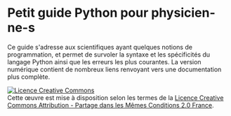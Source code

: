 # Petit guide Python pour physicien-ne-s

Ce guide s'adresse aux scientifiques ayant quelques notions de programmation, et permet de survoler la syntaxe et les spécificités du langage Python ainsi que les erreurs les plus courantes. La version numérique contient de nombreux liens renvoyant vers une documentation plus complète.

<a rel="license" href="http://creativecommons.org/licenses/by-sa/2.0/fr/"><img alt="Licence Creative Commons" style="border-width:0" src="https://i.creativecommons.org/l/by-sa/2.0/fr/88x31.png" /></a><br>Cette œuvre est mise à disposition selon les termes de la <a rel="license" href="http://creativecommons.org/licenses/by-sa/2.0/fr/">Licence Creative Commons Attribution -  Partage dans les Mêmes Conditions 2.0 France</a>.
